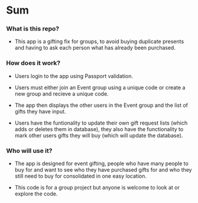# Sum

### What is this repo?

* This app is a gifting fix for groups, to avoid buying duplicate presents and having to ask each person what has already been purchased.

### How does it work?

* Users login to the app using Passport validation.

* Users must either join an Event group using a unique code or create a new group and recieve a unique code.

* The app then displays the other users in the Event group and the list of gifts they have input.

* Users have the funtionality to update their own gift request lists (which adds or deletes them in database), they also have the   functionality to mark other users gifts they will buy (which will update the database).


### Who will use it?

* The app is designed for event gifting, people who have many people to buy for and want to see who they have purchased gifts for   and who they still need to buy for consolidated in one easy location.

* This code is for a group project but anyone is welcome to look at or explore the code.